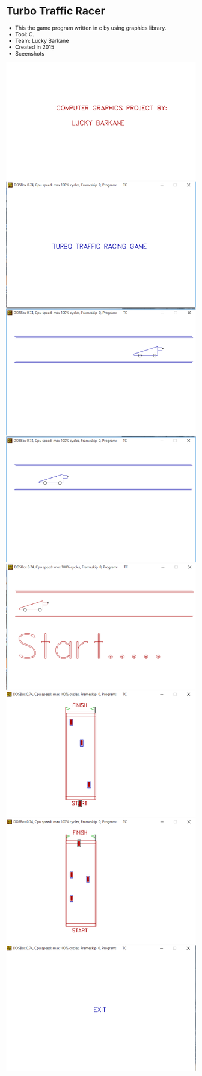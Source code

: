 # Turbo Traffic Racer
 - This the game program written in c by using graphics library.
 - Tool: C.
 - Team: Lucky Barkane
 - Created in 2015
 - Sceenshots
 
![Alt text](https://raw.githubusercontent.com/lucky541/Turbo-Traffic-Racer/master/screenshots/1.png "intro")
![Alt text](https://raw.githubusercontent.com/lucky541/Turbo-Traffic-Racer/master/screenshots/2.png "intro")
![Alt text](https://raw.githubusercontent.com/lucky541/Turbo-Traffic-Racer/master/screenshots/3.png "intro")
![Alt text](https://raw.githubusercontent.com/lucky541/Turbo-Traffic-Racer/master/screenshots/4.png "intro")
![Alt text](https://raw.githubusercontent.com/lucky541/Turbo-Traffic-Racer/master/screenshots/5.png "intro")
![Alt text](https://raw.githubusercontent.com/lucky541/Turbo-Traffic-Racer/master/screenshots/6.png "intro")
![Alt text](https://raw.githubusercontent.com/lucky541/Turbo-Traffic-Racer/master/screenshots/7.png "intro")
![Alt text](https://raw.githubusercontent.com/lucky541/Turbo-Traffic-Racer/master/screenshots/8.png "intro")
